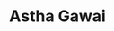 ---
title: Astha Gawai
biosmall: "Meet Astha Gawai. This Little Miss.Vivacious is the nerve center of the magazine - seeing, feeling and hearing everything in the campus. Oh, if you have not watched her perform on stage, your GMC Ratlam experience is sorely incomplete."
biolarge:
avatar: f
---